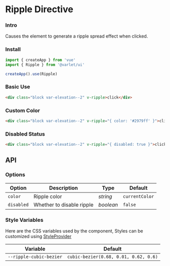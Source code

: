 # Ripple Directive

### Intro
Causes the element to generate a ripple spread effect when clicked.

### Install

```js
import { createApp } from 'vue'
import { Ripple } from '@varlet/ui'

createApp().use(Ripple)
```

### Basic Use

```html
<div class="block var-elevation--2" v-ripple>click</div>
```

### Custom Color

```html
<div class="block var-elevation--2" v-ripple="{ color: '#2979ff' }">click</div>
```

### Disabled Status

```html
<div class="block var-elevation--2" v-ripple="{ disabled: true }">click</div>
```

## API

### Options

| Option | Description | Type | Default | 
| --- | --- | --- | --- | 
| `color` | Ripple color | _string_ | `currentColor` |
| `disabled` | Whether to disable ripple | _boolean_ | `false` |

### Style Variables
Here are the CSS variables used by the component, Styles can be customized using [StyleProvider](#/en-US/style-provider)

| Variable | Default |
| --- | --- |
| `--ripple-cubic-bezier` | `cubic-bezier(0.68, 0.01, 0.62, 0.6)` |

